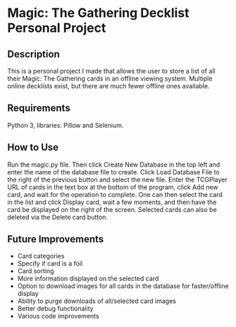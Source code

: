 # Magic: The Gathering Decklist Personal Project
## Description
This is a personal project I made that allows the user to store a list of all their Magic: The Gathering cards in an offline viewing system. Multiple online decklists exist, but there are much fewer offline ones available.
## Requirements
Python 3, libraries: Pillow and Selenium.
## How to Use
Run the magic.py file. Then click Create New Database in the top left and enter the name of the database file to create. Click Load Database File to the right of the previous button and select the new file. Enter the TCGPlayer URL of cards in the text box at the bottom of the program, click Add new card, and wait for the operation to complete. One can then select the card in the list and click Display card, wait a few moments, and then have the card be displayed on the right of the screen. Selected cards can also be deleted via the Delete card button.
## Future Improvements
- Card categories
- Specify if card is a foil
- Card sorting
- More information displayed on the selected card
- Option to download images for all cards in the database for faster/offline display
- Ability to purge downloads of all/selected card images
- Better debug functionality
- Various code improvements
